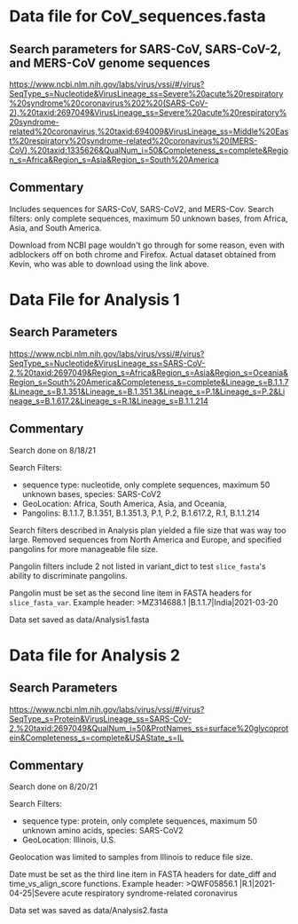# Data file for CoV_sequences.fasta

## Search parameters for SARS-CoV, SARS-CoV-2, and MERS-CoV genome sequences

https://www.ncbi.nlm.nih.gov/labs/virus/vssi/#/virus?SeqType_s=Nucleotide&VirusLineage_ss=Severe%20acute%20respiratory%20syndrome%20coronavirus%202%20(SARS-CoV-2),%20taxid:2697049&VirusLineage_ss=Severe%20acute%20respiratory%20syndrome-related%20coronavirus,%20taxid:694009&VirusLineage_ss=Middle%20East%20respiratory%20syndrome-related%20coronavirus%20(MERS-CoV),%20taxid:1335626&QualNum_i=50&Completeness_s=complete&Region_s=Africa&Region_s=Asia&Region_s=South%20America

## Commentary

Includes sequences for SARS-CoV, SARS-CoV2, and MERS-Cov.
Search filters: only complete sequences, maximum 50 unknown bases, from Africa, Asia, and South America.

Download from NCBI page wouldn't go through for some reason, even with adblockers off on both chrome and Firefox. Actual dataset obtained from Kevin, who was able to download using the link above. 

# Data File for Analysis 1

## Search Parameters

https://www.ncbi.nlm.nih.gov/labs/virus/vssi/#/virus?SeqType_s=Nucleotide&VirusLineage_ss=SARS-CoV-2,%20taxid:2697049&Region_s=Africa&Region_s=Asia&Region_s=Oceania&Region_s=South%20America&Completeness_s=complete&Lineage_s=B.1.1.7&Lineage_s=B.1.351&Lineage_s=B.1.351.3&Lineage_s=P.1&Lineage_s=P.2&Lineage_s=B.1.617.2&Lineage_s=R.1&Lineage_s=B.1.1.214

## Commentary

Search done on 8/18/21

Search Filters: 

- sequence type: nucleotide, only complete sequences, maximum 50 unknown bases, species: SARS-CoV2
- GeoLocation: Africa, South America, Asia, and Oceania,
- Pangolins: B.1.1.7, B.1.351, B.1.351.3, P.1, P.2, B.1.617.2, R.1, B.1.1.214

Search filters described in Analysis plan yielded a file size that was way too large. Removed sequences from North America and Europe, and specified pangolins for more manageable file size. 

Pangolin filters include 2 not listed in variant_dict to test `slice_fasta`'s ability to discriminate pangolins.

Pangolin must be set as the second line item in FASTA headers for `slice_fasta_var`. 
Example header: >MZ314688.1 |B.1.1.7|India|2021-03-20

Data set saved as data/Analysis1.fasta

# Data file for Analysis 2

## Search Parameters

https://www.ncbi.nlm.nih.gov/labs/virus/vssi/#/virus?SeqType_s=Protein&VirusLineage_ss=SARS-CoV-2,%20taxid:2697049&QualNum_i=50&ProtNames_ss=surface%20glycoprotein&Completeness_s=complete&USAState_s=IL

## Commentary

Search done on 8/20/21

Search Filters: 

- sequence type: protein, only complete sequences, maximum 50 unknown amino acids, species: SARS-CoV2
- GeoLocation: Illinois, U.S.

Geolocation was limited to samples from Illinois to reduce file size. 

Date must be set as the third line item in FASTA headers for date_diff and time_vs_align_score functions. 
Example header: >QWF05856.1 |R.1|2021-04-25|Severe acute respiratory syndrome-related coronavirus

Data set was saved as data/Analysis2.fasta